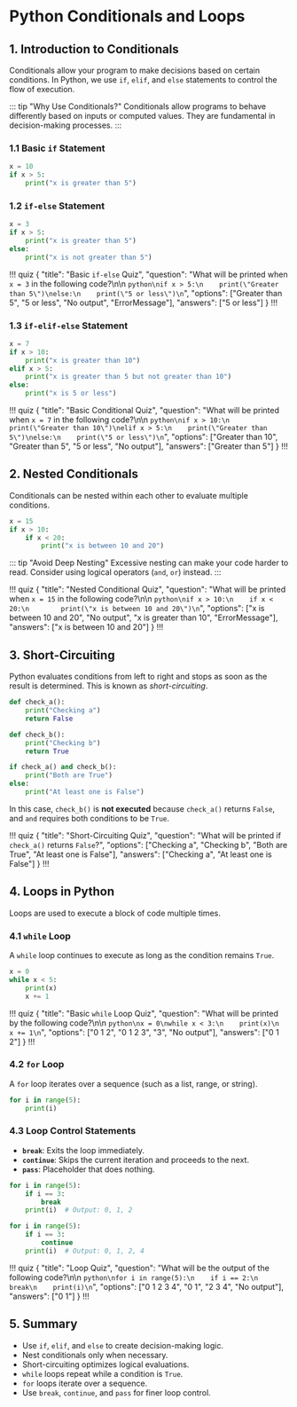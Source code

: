 # Python Conditionals and Loops

## 1. Introduction to Conditionals

Conditionals allow your program to make decisions based on certain conditions. In Python, we use `if`, `elif`, and
`else` statements to control the flow of execution.

::: tip "Why Use Conditionals?"
Conditionals allow programs to behave differently based on inputs or computed values. They are fundamental in
decision-making processes.
:::

### 1.1 Basic `if` Statement

``` python
x = 10
if x > 5:
    print("x is greater than 5")
```

### 1.2 `if-else` Statement

``` python
x = 3
if x > 5:
    print("x is greater than 5")
else:
    print("x is not greater than 5")
```

!!! quiz
{
"title": "Basic `if-else` Quiz",
"question": "What will be printed when `x = 3` in the following code?\n\n
```python\nif x > 5:\n    print(\"Greater than 5\")\nelse:\n    print(\"5 or less\")\n```",
"options": ["Greater than 5", "5 or less", "No output", "ErrorMessage"],
"answers": ["5 or less"]
}
!!!

### 1.3 `if-elif-else` Statement

``` python
x = 7
if x > 10:
    print("x is greater than 10")
elif x > 5:
    print("x is greater than 5 but not greater than 10")
else:
    print("x is 5 or less")
```

!!! quiz
{
"title": "Basic Conditional Quiz",
"question": "What will be printed when `x = 7` in the following code?\n\n
```python\nif x > 10:\n    print(\"Greater than 10\")\nelif x > 5:\n    print(\"Greater than 5\")\nelse:\n    print(\"5 or less\")\n```",
"options": ["Greater than 10", "Greater than 5", "5 or less", "No output"],
"answers": ["Greater than 5"]
}
!!!

## 2. Nested Conditionals

Conditionals can be nested within each other to evaluate multiple conditions.

``` python
x = 15
if x > 10:
    if x < 20:
        print("x is between 10 and 20")
```

::: tip "Avoid Deep Nesting"
Excessive nesting can make your code harder to read. Consider using logical operators (`and`, `or`) instead.
:::

!!! quiz
{
"title": "Nested Conditional Quiz",
"question": "What will be printed when `x = 15` in the following code?\n\n
```python\nif x > 10:\n    if x < 20:\n        print(\"x is between 10 and 20\")\n```",
"options": ["x is between 10 and 20", "No output", "x is greater than 10", "ErrorMessage"],
"answers": ["x is between 10 and 20"]
}
!!!

## 3. Short-Circuiting

Python evaluates conditions from left to right and stops as soon as the result is determined. This is known as
*short-circuiting*.

``` python
def check_a():
    print("Checking a")
    return False

def check_b():
    print("Checking b")
    return True

if check_a() and check_b():
    print("Both are True")
else:
    print("At least one is False")
```

In this case, `check_b()` is **not executed** because `check_a()` returns `False`, and `and` requires both conditions to
be `True`.

!!! quiz
{
"title": "Short-Circuiting Quiz",
"question": "What will be printed if `check_a()` returns `False`?",
"options": ["Checking a", "Checking b", "Both are True", "At least one is False"],
"answers": ["Checking a", "At least one is False"]
}
!!!

## 4. Loops in Python

Loops are used to execute a block of code multiple times.

### 4.1 `while` Loop

A `while` loop continues to execute as long as the condition remains `True`.

``` python
x = 0
while x < 5:
    print(x)
    x += 1
```

!!! quiz
{
"title": "Basic `while` Loop Quiz",
"question": "What will be printed by the following code?\n\n
```python\nx = 0\nwhile x < 3:\n    print(x)\n    x += 1\n```",
"options": ["0 1 2", "0 1 2 3", "3", "No output"],
"answers": ["0 1 2"]
}
!!!

### 4.2 `for` Loop

A `for` loop iterates over a sequence (such as a list, range, or string).

``` python
for i in range(5):
    print(i)
```

### 4.3 Loop Control Statements

- **`break`**: Exits the loop immediately.
- **`continue`**: Skips the current iteration and proceeds to the next.
- **`pass`**: Placeholder that does nothing.

``` python
for i in range(5):
    if i == 3:
        break
    print(i)  # Output: 0, 1, 2
```

``` python
for i in range(5):
    if i == 3:
        continue
    print(i)  # Output: 0, 1, 2, 4
```

!!! quiz
{
"title": "Loop Quiz",
"question": "What will be the output of the following code?\n\n
```python\nfor i in range(5):\n    if i == 2:\n        break\n    print(i)\n```",
"options": ["0 1 2 3 4", "0 1", "2 3 4", "No output"],
"answers": ["0 1"]
}
!!!

## 5. Summary

- Use `if`, `elif`, and `else` to create decision-making logic.
- Nest conditionals only when necessary.
- Short-circuiting optimizes logical evaluations.
- `while` loops repeat while a condition is `True`.
- `for` loops iterate over a sequence.
- Use `break`, `continue`, and `pass` for finer loop control.

